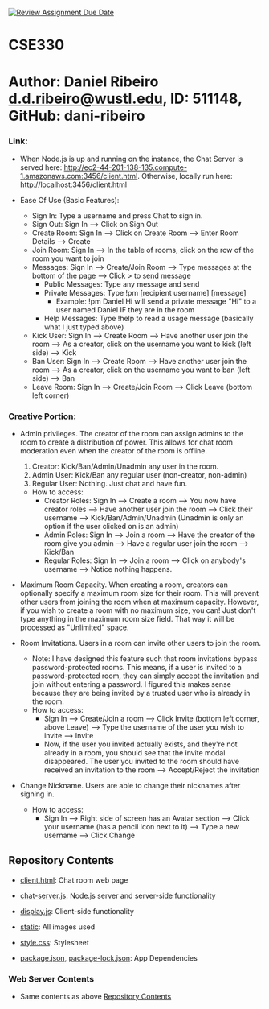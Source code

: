 [![Review Assignment Due Date](https://classroom.github.com/assets/deadline-readme-button-24ddc0f5d75046c5622901739e7c5dd533143b0c8e959d652212380cedb1ea36.svg)](https://classroom.github.com/a/OiggXh1o)
# CSE330
# Author: Daniel Ribeiro d.d.ribeiro@wustl.edu, ID: 511148, GitHub: dani-ribeiro

### Link:
* When Node.js is up and running on the instance, the Chat Server is served here: http://ec2-44-201-138-135.compute-1.amazonaws.com:3456/client.html. Otherwise, locally run here: http://localhost:3456/client.html

* Ease Of Use (Basic Features):
    * Sign In: Type a username and press Chat to sign in.
    * Sign Out: Sign In --> Click on Sign Out
    * Create Room: Sign In --> Click on Create Room --> Enter Room Details --> Create
    * Join Room: Sign In --> In the table of rooms, click on the row of the room you want to join
    * Messages: Sign In --> Create/Join Room --> Type messages at the bottom of the page --> Click > to send message
        - Public Messages: Type any message and send
        - Private Messages: Type !pm [recipient username] [message]
            - Example: !pm Daniel Hi will send a private message "Hi" to a user named Daniel IF they are in the room
        - Help Messages: Type !help to read a usage message (basically what I just typed above)
    * Kick User: Sign In --> Create Room --> Have another user join the room --> As a creator, click on the username you want to kick (left side) --> Kick
    * Ban User: Sign In --> Create Room --> Have another user join the room --> As a creator, click on the username you want to ban (left side) --> Ban
    * Leave Room: Sign In --> Create/Join Room --> Click Leave (bottom left corner)

### Creative Portion:
* Admin privileges. The creator of the room can assign admins to the room to create a distribution of power. This allows for chat room moderation even when the creator of the room is offline.
    1. Creator: Kick/Ban/Admin/Unadmin any user in the room.
    2. Admin User: Kick/Ban any regular user (non-creator, non-admin)
    3. Regular User: Nothing. Just chat and have fun.
    * How to access:
        * Creator Roles: Sign In --> Create a room --> You now have creator roles --> Have another user join the room --> Click their username --> Kick/Ban/Admin/Unadmin (Unadmin is only an option if the user clicked on is an admin)
        * Admin Roles: Sign In --> Join a room --> Have the creator of the room give you admin --> Have a regular user join the room --> Kick/Ban
        * Regular Roles: Sign In --> Join a room --> Click on anybody's username --> Notice nothing happens.

* Maximum Room Capacity. When creating a room, creators can optionally specify a maximum room size for their room. This will prevent other users from joining the room when at maximum capacity. However, if you wish to create a room with no maximum size, you can! Just don't type anything in the maximum room size field. That way it will be processed as "Unlimited" space.

* Room Invitations. Users in a room can invite other users to join the room.
    * Note: I have designed this feature such that room invitations bypass password-protected rooms. This means, if a user is invited to a password-protected room, they can simply accept the invitation and join without entering a password. I figured this makes sense because they are being invited by a trusted user who is already in the room.
    * How to access:
        * Sign In --> Create/Join a room --> Click Invite (bottom left corner, above Leave) --> Type the username of the user you wish to invite --> Invite
        * Now, if the user you invited actually exists, and they're not already in a room, you should see that the invite modal disappeared. The user you invited to the room should have received an invitation to the room --> Accept/Reject the invitation

* Change Nickname. Users are able to change their nicknames after signing in.
    * How to access:
        * Sign In --> Right side of screen has an Avatar section --> Click your username (has a pencil icon next to it) --> Type a new username --> Click Change

## Repository Contents
* [client.html](client.html): Chat room web page

* [chat-server.js](chat-server.js): Node.js server and server-side functionality

* [display.js](display.js): Client-side functionality

* [static](static): All images used

* [style.css](style.css): Stylesheet 

* [package.json](package.json), [package-lock.json](package-lock.json): App Dependencies

### Web Server Contents 
* Same contents as above [Repository Contents](#repository-contents)